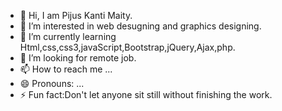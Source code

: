 - 👋 Hi, I am Pijus Kanti Maity. 
- 👀 I’m interested in web desugning and graphics designing.
- 🌱 I’m currently learning Html,css,css3,javaScript,Bootstrap,jQuery,Ajax,php.
- 💞️ I’m looking for remote job.
- 📫 How to reach me ...
- 😄 Pronouns: ...
- ⚡ Fun fact:Don't let anyone sit still without finishing the work.

<!---
pijus86/pijus86 is a ✨ special ✨ repository because its `README.md` (this file) appears on your GitHub profile.
You can click the Preview link to take a look at your changes.
--->
